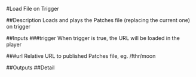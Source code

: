 #Load File on Trigger

##Description
Loads and plays the Patches file (replacing the current one) on trigger

##Inputs
###trigger
When trigger is true, the URL will be loaded in the player

###url
Relative URL to published Patches file, eg. /fthr/moon

##Outputs
##Detail

